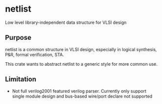 # netlist
Low level library-independent data structure for VLSI design

## Purpose

netlist is a common structure in VLSI design, especially in logical synthesis, P&R, formal verification, STA.

This crate wants to abstract netlist to a generic style for more common use.


## Limitation
* Not full verilog2001 featured verilog parser. Currently only support single module design and bus-based wire/port declare not supported
